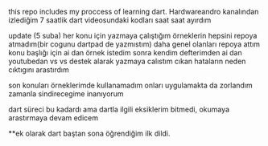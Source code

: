 this repo includes my proccess of learning dart. 
Hardwareandro kanalından izlediğim 7 saatlik dart videosundaki kodları saat saat ayırdım 


update (5 suba)
her konu için yazmaya çalıştığım örneklerin hepsini repoya atmadım(bir cogunu dartpad de yazmıstım)
daha genel olanları repoya attım
konu başlığı için ai dan örnek istedim sonra kendim defterimden ai dan youtubedan vs vs destek alarak yazmaya calıstım cıkan hataların neden cıktıgını arastırdım 

son konuları örneklerimde kullanamadım onları uygulamakta da zorlandım zamanla sindirecegime inanıyorum

dart süreci bu kadardı ama dartla ilgili eksiklerim bitmedi, okumaya arastırmaya devam edicem 

**ek olarak dart baştan sona öğrendiğim ilk dildi.


